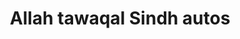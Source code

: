 ---
title: "Allah tawaqal Sindh autos"
url: /karachi/allah-tawaqal-sindh-autos/
shop: motorcycle
---